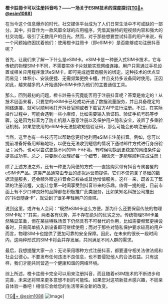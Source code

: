 **橙卡註冊卡可以注册抖音吗？——一场关于ESIM技术的深度探讨[[TG💪+ @esim1088](https://t.me/s/esim1088)]**

在当今这个信息爆炸的时代，社交媒体平台成为了人们日常生活中不可或缺的一部分。其中，抖音作为一款风靡全球的应用程序，凭借其独特的短视频内容和强大的社交功能，吸引了无数用户的目光。然而，对于那些想要尝试抖音的用户来说，有一个问题始终困扰着他们：使用橙卡註冊卡（即eSIM卡）是否能够成功注册抖音呢？

首先，让我们来了解一下什么是eSIM卡。eSIM卡是一种嵌入式SIM卡技术，它与传统的物理SIM卡不同，不需要实体卡片就能实现网络连接。用户只需通过手机设置或相关应用程序激活eSIM卡，即可完成运营商服务的绑定。这种技术的优点显而易见：体积小、安装便捷、无需频繁更换卡槽，并且支持多设备同时使用。正因如此，越来越多的人开始选择eSIM卡作为他们的主要通信工具。

那么，回到最初的问题，橙卡註冊卡究竟能否用于注册抖音呢？答案是肯定的！从技术层面来看，只要您的eSIM卡已经成功开通了数据流量服务，并且具备稳定的网络连接，就可以顺利地打开抖音官网或者下载官方APP进行注册。不过，在实际操作过程中，可能会遇到一些小麻烦，比如需要输入验证码、验证手机号码等步骤。这是因为抖音为了防止机器人恶意注册以及保护用户隐私安全，设置了多重验证机制。如果您使用的eSIM卡无法接收短信验证码，那么可能会影响注册流程。

当然，这里也有一些技巧可以帮助您更好地利用eSIM卡注册抖音。例如，您可以提前准备好备用邮箱地址，以便在无法收到短信的情况下通过邮件方式进行身份验证；另外，也可以尝试更换不同的Wi-Fi环境，有时候切换到更稳定的网络条件会提高成功率。总之，只要耐心处理好每一个细节，相信您一定能够顺利完成注册！

除了上述方法之外，还有一种更为简便的方式——直接购买带有抖音专属套餐的eSIM卡产品。这类产品通常由专业的虚拟运营商提供，它们不仅包含了基础的数据流量服务，还会额外赠送抖音会员权益或其他增值服务。这样一来，既省去了繁琐的注册流程，又能让您第一时间享受到抖音带来的乐趣。值得一提的是，目前市面上有不少口碑良好的品牌都在积极推广此类服务，比如某知名科技公司推出的“抖音随身卡”，就受到了很多年轻用户的青睐。

说到这里，或许有人会问：“既然eSIM卡这么方便，那为什么还要保留传统的物理SIM卡呢？”其实，两者各有优势，并不存在绝对的优劣之分。传统物理SIM卡虽然略显笨重，但在某些特殊场景下仍然具有不可替代的作用，比如需要频繁更换设备时，只需简单插入新设备即可继续使用；而对于那些对隐私保护要求较高的用户而言，物理SIM卡也提供了更加可靠的安全保障。因此，在未来的很长一段时间内，这两种形式的SIM卡将会并存发展，共同满足不同人群的需求。

最后，我想提醒大家一点：无论采用哪种方式注册抖音，都要遵守相关法律法规和社会公德心。不要发布任何违法不良信息，也不要侵犯他人的合法权益。只有这样，我们才能共同营造一个健康和谐的网络环境。

综上所述，橙卡註冊卡完全可以用来注册抖音，而且随着eSIM技术的不断进步和完善，未来还将带来更多意想不到的可能性。如果您对这项新技术感兴趣，不妨亲自体验一番吧！相信它会给您的生活带来全新的改变。

[[TG💪+ @esim1088](https://t.me/s/esim1088) ![Image](https://i.postimg.cc/4NQfJmqS/Snipaste-2025-05-13-00-14-12.png)]